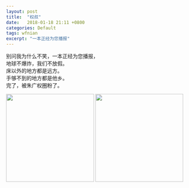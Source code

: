```yaml
---
layout: post
title:  "权叔"
date:   2018-01-18 21:11 +0800
categories: Default
tags: wfnian
excerpt: "一本正经为您播报"
---
```


别问我为什么不笑，一本正经为您播报，  
地球不爆炸，我们不放假。   
床以外的地方都是远方。  
手够不到的地方都是他乡。  
完了，被朱广权圈粉了。

<img src="https://s2.ax1x.com/2019/08/27/mhvIrd.jpg" width="240" />  

<img src="https://s2.ax1x.com/2019/08/27/mhvbIP.jpg" width="240" />